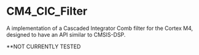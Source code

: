 CM4_CIC_Filter
==============

A implementation of a Cascaded Integrator Comb filter for the Cortex M4, designed to have an API similar to CMSIS-DSP.

**NOT CURRENTLY TESTED
